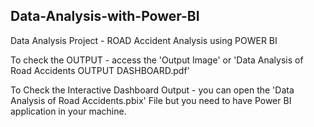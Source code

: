 ## Data-Analysis-with-Power-BI
Data Analysis Project - ROAD Accident Analysis using POWER BI

To check the OUTPUT - access the 'Output Image' or 'Data Analysis of Road Accidents OUTPUT DASHBOARD.pdf'

To Check the Interactive Dashboard Output - you can open the 'Data Analysis of Road Accidents.pbix' File but you need to have Power BI application in your machine.
